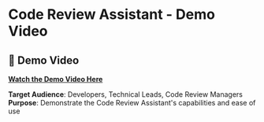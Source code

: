 # Code Review Assistant - Demo Video

## 🎥 Demo Video

**[Watch the Demo Video Here](https://drive.google.com/file/d/1MRyme_zzzULaD1KZMWwmY99xQeKAGUL1/view?usp=drive_link)**

 
**Target Audience**: Developers, Technical Leads, Code Review Managers  
**Purpose**: Demonstrate the Code Review Assistant's capabilities and ease of use
